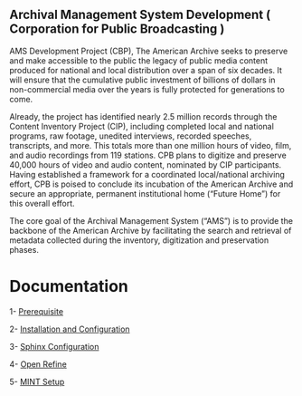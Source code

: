 Archival Management System Development ( Corporation for Public Broadcasting ) 
------------------------------------------------------------------------------

AMS Development Project (CBP), The American Archive seeks to preserve and make accessible to the public the legacy of public media content produced for national and local distribution over a span of six decades. It will ensure that the cumulative public investment of billions of dollars in non-commercial media over the years is fully protected for generations to come.
 
Already, the project has identified nearly 2.5 million records through the Content Inventory Project (CIP), including completed local and national programs, raw footage, unedited interviews, recorded speeches, transcripts, and more. This totals more than one million hours of video, film, and audio recordings from 119 stations. CPB plans to digitize and preserve 40,000 hours of video and audio content, nominated by CIP participants.  Having established a framework for a coordinated local/national archiving effort, CPB is poised to conclude its incubation of the American Archive and secure an appropriate, permanent institutional home (“Future Home”) for this overall effort.
 
The core goal of the Archival Management System (“AMS”) is to provide the backbone of the American Archive by facilitating the search and retrieval of metadata collected during the inventory, digitization and preservation phases.

Documentation
===

1- [Prerequisite](documentation/prerequisite.md)

2- [Installation and Configuration](documentation/install-configure.md)

3- [Sphinx Configuration](documentation/sphinx-configure.md)

4- [Open Refine](documentation/openrefine-configure.md)

5- [MINT Setup](documentation/mint-configure.md)



